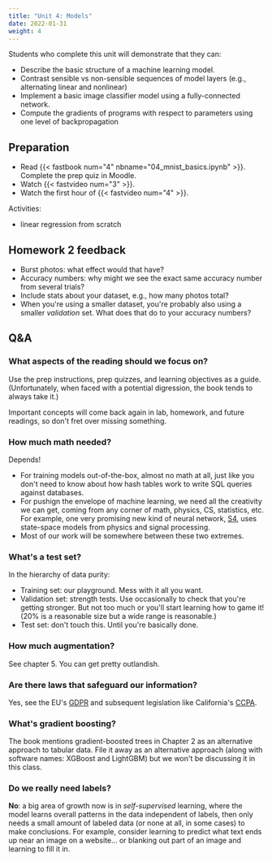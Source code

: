 ```yaml
---
title: "Unit 4: Models"
date: 2022-01-31
weight: 4
---
```


Students who complete this unit will demonstrate that they can:

- Describe the basic structure of a machine learning model.
- Contrast sensible vs non-sensible sequences of model layers (e.g., alternating linear and nonlinear)
- Implement a basic image classifier model using a fully-connected network.
- Compute the gradients of programs with respect to parameters using one level of backpropagation

## Preparation

- Read {{< fastbook num="4" nbname="04_mnist_basics.ipynb" >}}. Complete the prep quiz in Moodle.
- Watch {{< fastvideo num="3" >}}.
- Watch the first hour of {{< fastvideo num="4" >}}.

Activities:

- linear regression from scratch


## Homework 2 feedback

- Burst photos: what effect would that have?
- Accuracy numbers: why might we see the exact same accuracy number from several trials?
- Include stats about your dataset, e.g., how many photos total?
- When you're using a smaller dataset, you're probably also using a smaller *validation* set. What does that do to your accuracy numbers?

## Q&A

### What aspects of the reading should we focus on?

Use the prep instructions, prep quizzes, and learning objectives as a guide. (Unfortunately, when faced with a potential digression, the book tends to always take it.)

Important concepts will come back again in lab, homework, and future readings, so don't fret over missing something.

### How much math needed?

Depends!

- For training models out-of-the-box, almost no math at all, just like you don't need to know about how hash tables work to write SQL queries against databases.
- For pushign the envelope of machine learning, we need all the creativity we can get, coming from any corner of math, physics, CS, statistics, etc. For example, one very promising new kind of neural network, [S4](https://srush.github.io/annotated-s4/), uses state-space models from physics and signal processing.
- Most of our work will be somewhere between these two extremes.

### What's a test set?

In the hierarchy of data purity:

- Training set: our playground. Mess with it all you want.
- Validation set: strength tests. Use occasionally to check that you're getting stronger. But not too much or you'll start learning how to game it! (20% is a reasonable size but a wide range is reasonable.)
- Test set: don't touch this. Until you're basically done.

### How much augmentation?

See chapter 5. You can get pretty outlandish.

### Are there laws that safeguard our information?

Yes, see the EU's [GDPR](https://en.wikipedia.org/wiki/General_Data_Protection_Regulation) and subsequent legislation like California's [CCPA](https://en.wikipedia.org/wiki/California_Consumer_Privacy_Act).

### What's gradient boosting?

The book mentions gradient-boosted trees in Chapter 2 as an alternative approach to tabular data. File it away as an alternative approach (along with software names: XGBoost and LightGBM) but we won't be discussing it in this class.

### Do we really need labels?

**No**: a big area of growth now is in *self-supervised* learning, where the model learns overall patterns in the data independent of labels, then only needs a small amount of labeled data (or none at all, in some cases) to make conclusions. For example, consider learning to predict what text ends up near an image on a website... or blanking out part of an image and learning to fill it in.
